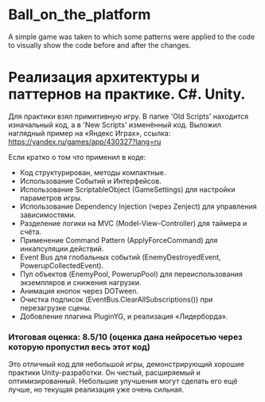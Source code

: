# Ball_on_the_platform
A simple game was taken to which some patterns were applied to the code to visually show the code before and after the changes.
# Реализация архитектуры и паттернов на практике. C#. Unity.
Для практики взял примитивную игру. В папке 'Old Scripts' находится изначальный код, а в 'New Scripts' изменённый код. Выложил наглядный пример на «Яндекс Играх», ссылка: https://yandex.ru/games/app/430327?lang=ru

Если кратко о том что применил в коде:
 - Код структурирован, методы компактные.
 - Использование Событий и Интерфейсов.
 - Использование ScriptableObject (GameSettings) для настройки параметров игры.
 - Использование Dependency Injection (через Zenject) для управления зависимостями.
 - Разделение логики на MVC (Model-View-Controller) для таймера и счёта.
 - Применение Command Pattern (ApplyForceCommand) для инкапсуляции действий.
 - Event Bus для глобальных событий (EnemyDestroyedEvent, PowerupCollectedEvent).
 - Пул объектов (EnemyPool, PowerupPool) для переиспользования экземпляров и снижения нагрузки. 
 - Анимация кнопок через DOTween.
 - Очистка подписок (EventBus.ClearAllSubscriptions()) при перезагрузке сцены.
 - Добовление плагина PluginYG, и реализация «Лидерборда».
 
### Итоговая оценка: 8.5/10 (оценка дана нейросетью через которую пропустил весь этот код)
Это отличный код для небольшой игры, демонстрирующий хорошие практики Unity-разработки. Он чистый, расширяемый и оптимизированный. Небольшие улучшения могут сделать его ещё лучше, но текущая реализация уже очень сильная.

